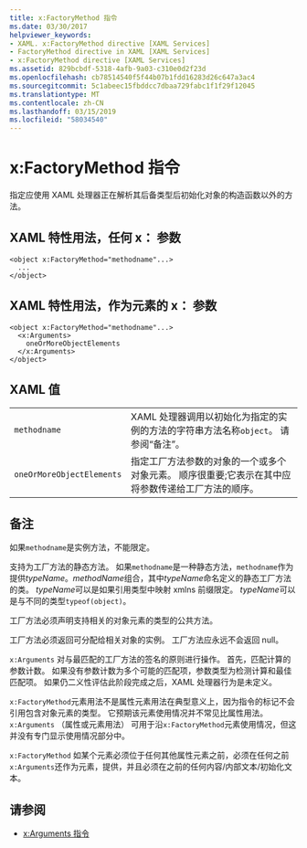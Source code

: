 ```yaml
---
title: x:FactoryMethod 指令
ms.date: 03/30/2017
helpviewer_keywords:
- XAML. x:FactoryMethod directive [XAML Services]
- FactoryMethod directive in XAML [XAML Services]
- x:FactoryMethod directive [XAML Services]
ms.assetid: 829bcbdf-5318-4afb-9a03-c310e0d2f23d
ms.openlocfilehash: cb78514540f5f44b07b1fdd16283d26c647a3ac4
ms.sourcegitcommit: 5c1abeec15fbddcc7dbaa729fabc1f1f29f12045
ms.translationtype: MT
ms.contentlocale: zh-CN
ms.lasthandoff: 03/15/2019
ms.locfileid: "58034540"
---
```

# <a name="xfactorymethod-directive"></a>x:FactoryMethod 指令
指定应使用 XAML 处理器正在解析其后备类型后初始化对象的构造函数以外的方法。  
  
## <a name="xaml-attribute-usage-no-xarguments"></a>XAML 特性用法，任何 x： 参数  
  
```  
<object x:FactoryMethod="methodname"...>  
  ...  
</object>  
```  
  
## <a name="xaml-attribute-usage-xarguments-as-elements"></a>XAML 特性用法，作为元素的 x： 参数  
  
```  
<object x:FactoryMethod="methodname"...>  
  <x:Arguments>  
    oneOrMoreObjectElements  
  </x:Arguments>  
</object>  
```  
  
## <a name="xaml-values"></a>XAML 值  
  
|||  
|-|-|  
|`methodname`|XAML 处理器调用以初始化为指定的实例的方法的字符串方法名称`object`。 请参阅“备注”。|  
|`oneOrMoreObjectElements`|指定工厂方法参数的对象的一个或多个对象元素。 顺序很重要;它表示在其中应将参数传递给工厂方法的顺序。|  
  
## <a name="remarks"></a>备注  
 如果`methodname`是实例方法，不能限定。  
  
 支持为工厂方法的静态方法。 如果`methodname`是一种静态方法，`methodname`作为提供*typeName*。*methodName*组合，其中*typeName*命名定义的静态工厂方法的类。 *typeName*可以是如果引用类型中映射 xmlns 前缀限定。 *typeName*可以是与不同的类型`typeof(object)`。  
  
 工厂方法必须声明支持相关的对象元素的类型的公共方法。  
  
 工厂方法必须返回可分配给相关对象的实例。 工厂方法应永远不会返回 null。  
  
 `x:Arguments` 对与最匹配的工厂方法的签名的原则进行操作。 首先，匹配计算的参数计数。 如果没有参数计数为多个可能的匹配项，参数类型为检测计算和最佳匹配项。 如果仍二义性评估此阶段完成之后，XAML 处理器行为是未定义。  
  
 `x:FactoryMethod`元素用法不是属性元素用法在典型意义上，因为指令的标记不会引用包含对象元素的类型。 它预期该元素使用情况并不常见比属性用法。 `x:Arguments` （属性或元素用法） 可用于沿`x:FactoryMethod`元素使用情况，但这并没有专门显示使用情况部分中。  
  
 `x:FactoryMethod` 如某个元素必须位于任何其他属性元素之前，必须在任何之前`x:Arguments`还作为元素，提供，并且必须在之前的任何内容/内部文本/初始化文本。  
  
## <a name="see-also"></a>请参阅
- [x:Arguments 指令](x-arguments-directive.md)
